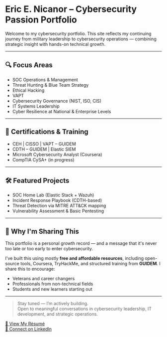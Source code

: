 # Eric E. Nicanor – Cybersecurity Passion Portfolio

Welcome to my cybersecurity portfolio. This site reflects my continuing journey from military leadership to cybersecurity operations — combining strategic insight with hands-on technical growth.

---

## 🔍 Focus Areas

- SOC Operations & Management  
- Threat Hunting & Blue Team Strategy
- Ethical Hacking
- VAPT
- Cybersecurity Governance (NIST, ISO, CIS)  
- IT Systems Leadership  
- Cyber Resilience at National & Enterprise Levels

---

## 🧠 Certifications & Training

- CEH | CISSO | VAPT – GUIDEM  
- CDTH – GUIDEM | Elastic SIEM  
- Microsoft Cybersecurity Analyst (Coursera)  
- CompTIA CySA+ (in progress)

---

## 🛠️ Featured Projects

- SOC Home Lab (Elastic Stack + Wazuh)  
- Incident Response Playbook (CDTH-based)  
- Threat Detection via MITRE ATT&CK mapping  
- Vulnerability Assessment & Basic Pentesting

---

## 🙌 Why I'm Sharing This

This portfolio is a personal growth record — and a message that it's never too late or too early to enter cybersecurity.

I've built this using mostly **free and affordable resources**, including open-source tools, Coursera, TryHackMe, and structured training from **GUIDEM**. I share this to encourage:

- Veterans and career changers  
- Professionals from non-technical fields  
- Students and new learners starting out

---

> Stay tuned — I’m actively building.  
> Open to meaningful conversations in cybersecurity leadership, IT development, and strategic operations.

[📄 View My Résumé](./resume/Resume-MGEN%20NICANOR-101.pdf)  
[🔗 Connect on LinkedIn](https://www.linkedin.com/in/eric-nicanor)
